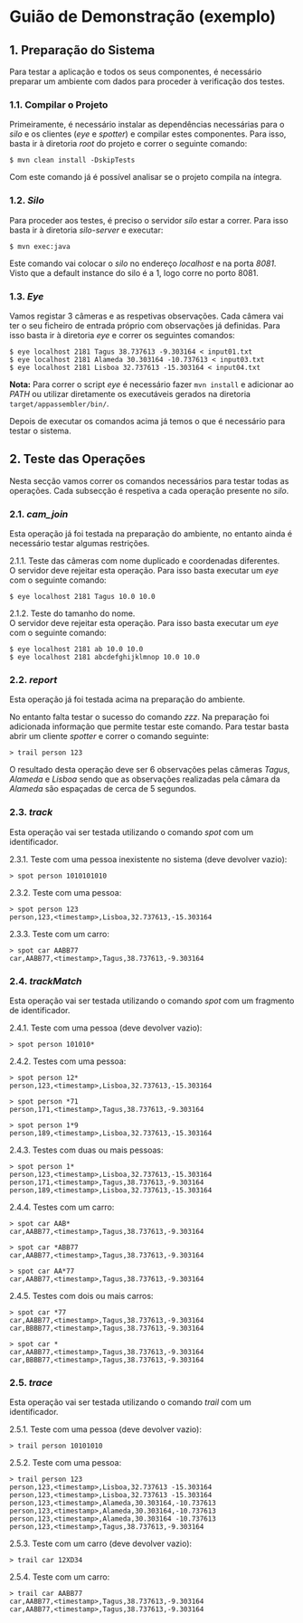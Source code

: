 # Guião de Demonstração (exemplo)

## 1. Preparação do Sistema

Para testar a aplicação e todos os seus componentes, é necessário preparar um ambiente com dados para proceder à verificação dos testes.

### 1.1. Compilar o Projeto

Primeiramente, é necessário instalar as dependências necessárias para o _silo_ e os clientes (_eye_ e _spotter_) e compilar estes componentes.
Para isso, basta ir à diretoria _root_ do projeto e correr o seguinte comando:

```
$ mvn clean install -DskipTests
```

Com este comando já é possível analisar se o projeto compila na íntegra.

### 1.2. _Silo_

Para proceder aos testes, é preciso o servidor _silo_ estar a correr.
Para isso basta ir à diretoria _silo-server_ e executar:

```
$ mvn exec:java
```

Este comando vai colocar o _silo_ no endereço _localhost_ e na porta _8081_. Visto que a default instance do silo é a 1, logo corre no porto 8081.

### 1.3. _Eye_

Vamos registar 3 câmeras e as respetivas observações.
Cada câmera vai ter o seu ficheiro de entrada próprio com observações já definidas.
Para isso basta ir à diretoria _eye_ e correr os seguintes comandos:

```
$ eye localhost 2181 Tagus 38.737613 -9.303164 < input01.txt
$ eye localhost 2181 Alameda 30.303164 -10.737613 < input03.txt
$ eye localhost 2181 Lisboa 32.737613 -15.303164 < input04.txt
```

**Nota:** Para correr o script _eye_ é necessário fazer `mvn install` e adicionar ao _PATH_ ou utilizar diretamente os executáveis gerados na diretoria `target/appassembler/bin/`.

Depois de executar os comandos acima já temos o que é necessário para testar o sistema.

## 2. Teste das Operações

Nesta secção vamos correr os comandos necessários para testar todas as operações.
Cada subsecção é respetiva a cada operação presente no _silo_.

### 2.1. _cam_join_

Esta operação já foi testada na preparação do ambiente, no entanto ainda é necessário testar algumas restrições.

2.1.1. Teste das câmeras com nome duplicado e coordenadas diferentes.  
O servidor deve rejeitar esta operação.
Para isso basta executar um _eye_ com o seguinte comando:

```
$ eye localhost 2181 Tagus 10.0 10.0
```

2.1.2. Teste do tamanho do nome.  
O servidor deve rejeitar esta operação.
Para isso basta executar um _eye_ com o seguinte comando:

```
$ eye localhost 2181 ab 10.0 10.0
$ eye localhost 2181 abcdefghijklmnop 10.0 10.0
```

### 2.2. _report_

Esta operação já foi testada acima na preparação do ambiente.

No entanto falta testar o sucesso do comando _zzz_.
Na preparação foi adicionada informação que permite testar este comando.
Para testar basta abrir um cliente _spotter_ e correr o comando seguinte:

```
> trail person 123
```

O resultado desta operação deve ser 6 observações pelas câmeras _Tagus_, _Alameda_ e _Lisboa_ sendo que as observações realizadas pela câmara da _Alameda_ são espaçadas de cerca de 5 segundos.

### 2.3. _track_

Esta operação vai ser testada utilizando o comando _spot_ com um identificador.

2.3.1. Teste com uma pessoa inexistente no sistema (deve devolver vazio):

```
> spot person 1010101010
```

2.3.2. Teste com uma pessoa:

```
> spot person 123
person,123,<timestamp>,Lisboa,32.737613,-15.303164
```

2.3.3. Teste com um carro:

```
> spot car AABB77
car,AABB77,<timestamp>,Tagus,38.737613,-9.303164
```

### 2.4. _trackMatch_

Esta operação vai ser testada utilizando o comando _spot_ com um fragmento de identificador.

2.4.1. Teste com uma pessoa (deve devolver vazio):

```
> spot person 101010*
```

2.4.2. Testes com uma pessoa:

```
> spot person 12*
person,123,<timestamp>,Lisboa,32.737613,-15.303164

> spot person *71
person,171,<timestamp>,Tagus,38.737613,-9.303164

> spot person 1*9
person,189,<timestamp>,Lisboa,32.737613,-15.303164
```

2.4.3. Testes com duas ou mais pessoas:

```
> spot person 1*
person,123,<timestamp>,Lisboa,32.737613,-15.303164
person,171,<timestamp>,Tagus,38.737613,-9.303164
person,189,<timestamp>,Lisboa,32.737613,-15.303164
```

2.4.4. Testes com um carro:

```
> spot car AAB*
car,AABB77,<timestamp>,Tagus,38.737613,-9.303164

> spot car *ABB77
car,AABB77,<timestamp>,Tagus,38.737613,-9.303164

> spot car AA*77
car,AABB77,<timestamp>,Tagus,38.737613,-9.303164
```

2.4.5. Testes com dois ou mais carros:

```
> spot car *77
car,AABB77,<timestamp>,Tagus,38.737613,-9.303164
car,BBBB77,<timestamp>,Tagus,38.737613,-9.303164

> spot car *
car,AABB77,<timestamp>,Tagus,38.737613,-9.303164
car,BBBB77,<timestamp>,Tagus,38.737613,-9.303164
```

### 2.5. _trace_

Esta operação vai ser testada utilizando o comando _trail_ com um identificador.

2.5.1. Teste com uma pessoa (deve devolver vazio):

```
> trail person 10101010
```

2.5.2. Teste com uma pessoa:

```
> trail person 123
person,123,<timestamp>,Lisboa,32.737613 -15.303164
person,123,<timestamp>,Lisboa,32.737613 -15.303164
person,123,<timestamp>,Alameda,30.303164,-10.737613
person,123,<timestamp>,Alameda,30.303164,-10.737613
person,123,<timestamp>,Alameda,30.303164 -10.737613
person,123,<timestamp>,Tagus,38.737613,-9.303164

```

2.5.3. Teste com um carro (deve devolver vazio):

```
> trail car 12XD34
```

2.5.4. Teste com um carro:

```
> trail car AABB77
car,AABB77,<timestamp>,Tagus,38.737613,-9.303164
car,AABB77,<timestamp>,Tagus,38.737613,-9.303164
```

